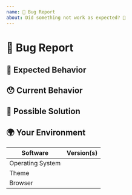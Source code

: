 ```yaml
---
name: 🐛 Bug Report
about: Did something not work as expected? 💚
---
```


<!--
  Thank you for filing a bug report! 💚
  Please make sure that the issue/bug have not been filed already. 🙏
-->

# 🐛 Bug Report

<!--- Provide a general summary of the issue here, and what theme it is affecting. -->

## 🤔 Expected Behavior

<!--- What should've happen? -->

## 😯 Current Behavior

<!---
  What did happen? Is there an error?
  Please include the error message and/or stack trace.
  Is there a visual error? Please include a screenshot.
-->

## 💁 Possible Solution

<!--
  Not Obligatory.
  Do you know how to fix the issue? Please share a possible solution here.
-->

## 🌍 Your Environment

<!---
  Include as many relevant details about the environment you experienced the bug in.
  The Software column provided is just an example. Add and remove rows freely.
  -->

| Software         | Version(s) |
| ---------------- | ---------- |
| Operating System |
| Theme            |
| Browser          |

<!-- Thank you so much for contributing to Magoon. 💚 -->
